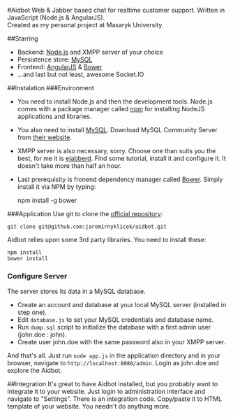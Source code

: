#Aidbot
Web & Jabber based chat for realtime customer support. Written in JavaScript (Node.js & AngularJS).  
Created as my personal project at Masaryk University.

##Starring
* Backend: [Node.js](http://nodejs.org) and XMPP server of your choice
* Persistence store: [MySQL](http://mysql.com)
* Frontend: [AngularJS](http://angularjs.org) & [Bower](https://github.com/bower/bower)
* ...and last but not least, awesome Socket.IO

##Instalation
###Environment
* You need to install Node.js and then the development tools. Node.js comes with a package manager called [npm](http://npmjs.org) for installing NodeJS applications and libraries.  
* You also need to install [MySQL](http://mysql.com). Download MySQL Community Server from [their website](http://dev.mysql.com/downloads/). 
* XMPP server is also necessary, sorry. Choose one than suits you the best, for me it is [ejabberd](http://www.ejabberd.im/). Find some tutorial, install it and configure it. It doesn't take more than half an hour.
* Last prerequisity is fronend dependency manager called [Bower](https://github.com/bower/bower). Simply install it via NPM by typing:


    npm install -g bower

###Application
Use git to clone the [official repository](https://github.com/jaromirnyklicek/aidbot):

    git clone git@github.com:jaromirnyklicek/aidbot.git

Aidbot relies upon some 3rd party libraries. You need to install these:

    npm install
    bower install

### Configure Server
The server stores its data in a MySQL database.
* Create an account and database at your local MySQL server (installed in step one).
* Edit `database.js` to set your MySQL credentials and database name.
* Run `dump.sql` script to initialize the database with a first admin user (john.doe : john).
* Create user john.doe with the same password also in your XMPP server.


And that's all. Just run `node app.js` in the application directory and in your browser, navigate to 
`http://localhost:8080/admin`. Login as john.doe and explore the Aidbot.


##Integration
It's great to have Aidbot installed, but you probably want to integrate it to your website. Just login to administration interface and navigate to "Settings". There is an integration code. Copy/paste it to HTML template of your website. You needn't do anything more.


